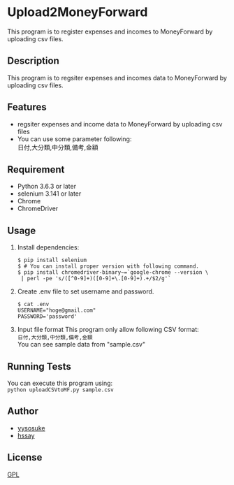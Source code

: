 # Upload2MoneyForward
This program is to register expenses and incomes to MoneyForward by uploading csv files.  

## Description
This program is to regsiter expenses and incomes data to MoneyForward by uploading csv files.

## Features
- regsiter expenses and income data to MoneyForward by uploading csv files 
- You can use some parameter following:  
  日付,大分類,中分類,備考,金額

## Requirement
- Python 3.6.3 or later  
- selenium 3.141 or later  
- Chrome
- ChromeDriver


## Usage
1. Install dependencies:  

   ```shell
   $ pip install selenium
   $ # You can install proper version with following command.
   $ pip install chromedriver-binary~=`google-chrome --version \
    | perl -pe 's/([^0-9]+)([0-9]+\.[0-9]+).+/$2/g'`
   ```
2. Create .env file to set username and password.

   ```
   $ cat .env
   USERNAME="hoge@gmail.com"
   PASSWORD='password'
   ```
3. Input file format
This program only allow following CSV format:  
```日付,大分類,中分類,備考,金額```  
You can see sample data from "sample.csv"

## Running Tests
You can execute this program using:  
```python uploadCSVtoMF.py sample.csv```

## Author
- [yysosuke](https://twitter.com/yyosuke)
- [hssay](https://twitter.com/a_hssay)

## License
[GPL](https://github.com/yyosuke/Upload2MoneyForward/blob/master/LICENSE)
